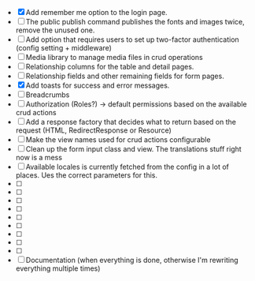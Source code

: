 - [x] Add remember me option to the login page.
- [ ] The public publish command publishes the fonts and images twice, remove the unused one.
- [ ] Add option that requires users to set up two-factor authentication (config setting + middleware)
- [ ] Media library to manage media files in crud operations
- [ ] Relationship columns for the table and detail pages.
- [ ] Relationship fields and other remaining fields for form pages.  
- [x] Add toasts for success and error messages.
- [ ] Breadcrumbs
- [ ] Authorization (Roles?) -> default permissions based on the available crud actions
- [ ] Add a response factory that decides what to return based on the request (HTML, RedirectResponse or Resource)
- [ ] Make the view names used for crud actions configurable
- [ ] Clean up the form input class and view. The translations stuff right now is a mess
- [ ] Available locales is currently fetched from the config in a lot of places. Ues the correct parameters for this.
- [ ]
- [ ]
- [ ]
- [ ]
- [ ]
- [ ]
- [ ]
- [ ]
- [ ]
- [ ] Documentation (when everything is done, otherwise I'm rewriting everything multiple times)